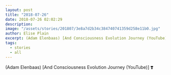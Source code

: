 ```yaml
---
layout: post
title: "2018-07-26"
date: 2018-07-26 02:02:29
description: 
image: "/assets/stories/201807/3e8a7d2b34c384740741359d258e11b0.jpg"
author: Elise Plain
excerpt: (Adam Elenbaas) [And Consciousness Evolution Journey (YouTube)] ❣️
tags: 
  - stories
  - all
---
```


(Adam Elenbaas) [And Consciousness Evolution Journey (YouTube)] ❣️
<p></p>
